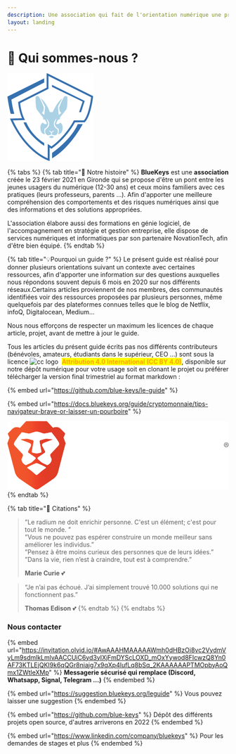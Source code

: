 ```yaml
---
description: Une association qui fait de l'orientation numérique une priorité
layout: landing
---
```


# 📖 Qui sommes-nous ?

![](<../.gitbook/assets/logox200 (2) (3) (3) (3) (3).png>)

{% tabs %}
{% tab title="🔖 Notre histoire" %}
**BlueKeys** est une **association** créée le 23 février 2021 en Gironde qui se propose d'être un pont entre les  jeunes usagers du numérique (12-30 ans) et ceux moins familiers avec ces pratiques (leurs professeurs, parents ...). Afin d'apporter une meilleure compréhension des comportements et des risques numériques ainsi que des informations et des solutions appropriées.

L'association élabore aussi des formations en génie logiciel, de l'accompagnement en stratégie et gestion entreprise, elle dispose de services numériques et informatiques par son partenaire NovationTech,  afin d'être bien équipé.
{% endtab %}

{% tab title="💡Pourquoi un guide ?" %}
Le présent guide est réalisé pour donner plusieurs orientations suivant un contexte avec certaines ressources, afin d'apporter une information sur des questions auxquelles nous répondons souvent depuis 6 mois en 2020 sur nos différents réseaux.Certains articles proviennent de nos membres, des communautés identifiées voir des ressources proposées par plusieurs personnes, même quelquefois par des plateformes connues telles que le blog de Netflix, infoQ, Digitalocean, Medium...

Nous nous efforçons de respecter un maximum les licences de chaque article, projet, avant de mettre à jour le guide.



Tous les articles du présent guide écrits pas nos différents contributeurs (bénévoles, amateurs, étudiants dans le supérieur, CEO ...) sont sous la licence <img src="https://creativecommons.org/images/deed/cc_icon_white_x2.png" alt="cc logo" data-size="line"> <img src="https://creativecommons.org/images/deed/attribution_icon_white_x2.png" alt="" data-size="line"> <mark style="color:orange;">**Attribution 4.0 International (CC BY 4.0)**</mark>, disponible sur notre dépôt numérique pour votre usage soit en clonant le projet ou préférer télécharger la version final trimestriel au format markdown :&#x20;

{% embed url="https://github.com/blue-keys/le-guide" %}



{% embed url="https://docs.bluekeys.org/guide/cryptomonnaie/tips-navigateur-brave-or-laisser-un-pourboire" %}

![Vous pouvez nous laisser un pourboire directement sur nos sites web depuis le navigateur Brave.](../.gitbook/assets/brave-logo.svg)
{% endtab %}

{% tab title="🧡 Citations" %}
> ”Le radium ne doit enrichir personne. C'est un élément; c'est pour tout le monde. ”\
> ”Vous ne pouvez pas espérer construire un monde meilleur sans améliorer les individus.”\
> ”Pensez à être moins curieux des personnes que de leurs idées.”\
> ”Dans la vie, rien n’est à craindre, tout est à comprendre.”
>
> **Marie Curie** 💕



> “Je n’ai pas échoué. J’ai simplement trouvé 10.000 solutions qui ne fonctionnent pas.”
>
> **Thomas Edison** 💕
{% endtab %}
{% endtabs %}

### **Nous contacter**

{% embed url="https://invitation.olvid.io/#AwAAAHMAAAAAWmh0dHBzOi8vc2VydmVyLm9sdmlkLmlvAACCUiC6yd3yIXjFmDYScLOXD_mOxYywod8FIcwzQ8Yn0AF73KTLEjQKI9k6qQGr8niajg7x9qXp4lufLq8bSq_2KAAAAAAPTMOpbyAoQmx1ZWtleXMp" %}
**Messagerie sécurisé qui remplace (Discord, Whatsapp, Signal, Telegram ...)**
{% endembed %}

{% embed url="https://suggestion.bluekeys.org/leguide" %}
Vous pouvez laisser une suggestion
{% endembed %}

{% embed url="https://github.com/blue-keys" %}
Dépôt des différents projets open source, d'autres arriverons en 2022
{% endembed %}

{% embed url="https://www.linkedin.com/company/bluekeys" %}
Pour les demandes de stages et plus
{% endembed %}
